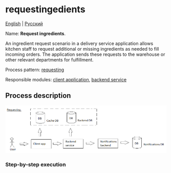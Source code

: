 # requestingedients

[English](requestingedients.md) | [Русский](requestingedients.ru.md)

Name: **Request ingredients**.

An ingredient request scenario in a delivery service application allows kitchen staff to request additional or missing ingredients as needed to fill incoming orders.
The application sends these requests to the warehouse or other relevant departments for fulfillment.

Process pattern: [requesting](../../processpatterns/requesting.md)

Responsible modules: [client application](../../frontend/kitchenclient.md), [backend service](../../backend/kitchenbackend.md)

## Process description

![requesting_overall](../../img/requesting_overall.png)

### Step-by-step execution
